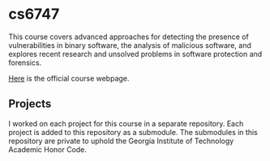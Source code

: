 # cs6747

This course covers advanced approaches for detecting the presence of vulnerabilities in binary software, the analysis of malicious software, and explores recent research and unsolved problems in software protection and forensics.

[Here](https://saltaformaggio.ece.gatech.edu/teaching/fall2020/adv-topics-mlwr/) is the official course webpage.

## Projects

I worked on each project for this course in a separate repository. Each project is added to this repository as a submodule. The submodules in this repository are private to uphold the Georgia Institute of Technology Academic Honor Code.
